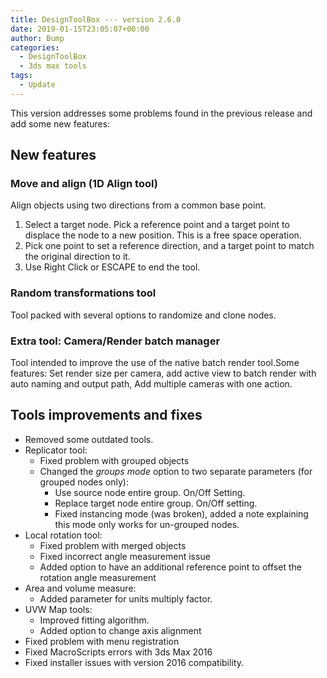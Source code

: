 ```yaml
---
title: DesignToolBox --- version 2.6.0
date: 2019-01-15T23:05:07+00:00
author: Bump
categories:
  - DesignToolBox
  - 3ds max tools
tags:
  - Update
---
```


This version addresses some problems found in the previous release and add some new features:

## New features

### Move and align (1D Align tool)

Align objects using two directions from a common base point.

  1. Select a target node. Pick a reference point and a target point to displace the node to a new position. This is a free space operation.
  2. Pick one point to set a reference direction, and a target point to match the original direction to it.
  3. Use Right Click or ESCAPE to end the tool.

### Random transformations tool

Tool packed with several options to randomize and clone nodes.

### Extra tool: Camera/Render batch manager

Tool intended to improve the use of the native batch render tool.Some features: Set render size per camera, add active view to batch render with auto naming and output path, Add multiple cameras with one action.

## Tools improvements and fixes

* Removed some outdated tools.
* Replicator tool:
  * Fixed problem with grouped objects
  * Changed the *groups mode* option to two separate parameters (for grouped nodes only):
    * Use source node entire group. On/Off Setting.
    * Replace target node entire group. On/Off setting.
    * Fixed instancing mode (was broken), added a note explaining this mode only works for un-grouped nodes.
* Local rotation tool:
  * Fixed problem with merged objects
  * Fixed incorrect angle measurement issue
  * Added option to have an additional reference point to offset the rotation angle measurement
* Area and volume measure:
  * Added parameter for units multiply factor.
* UVW Map tools:
  * Improved fitting algorithm.
  * Added option to change axis alignment
* Fixed problem with menu registration
* Fixed MacroScripts errors with 3ds Max 2016
* Fixed installer issues with version 2016 compatibility.
